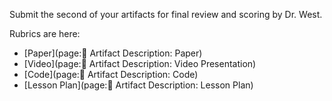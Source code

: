 Submit the second of your artifacts for final review and scoring by Dr. West.

Rubrics are here:

* [Paper](page:🦕 Artifact Description: Paper)
* [Video](page:🦕 Artifact Description: Video Presentation)
* [Code](page:🦕 Artifact Description: Code)
* [Lesson Plan](page:🦕 Artifact Description: Lesson Plan)